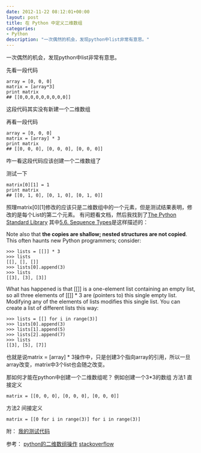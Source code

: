 ```yaml
---
date: 2012-11-22 08:12:01+00:00
layout: post
title: 在 Python 中定义二维数组
categories:
- Python
description: "一次偶然的机会，发现python中list非常有意思。"
---
```


一次偶然的机会，发现python中list非常有意思。

先看一段代码

    array = [0, 0, 0]
    matrix = [array*3]
    print matrix
    ## [[0,0,0,0,0,0,0,0,0]]

这段代码其实没有新建一个二维数组

再看一段代码

    array = [0, 0, 0]
    matrix = [array] * 3
    print matrix
    ## [[0, 0, 0], [0, 0, 0], [0, 0, 0]]

咋一看这段代码应该创建一个二维数组了

测试一下

    matrix[0][1] = 1
    print matrix
    ## [[0, 1, 0], [0, 1, 0], [0, 1, 0]]


照理matrix[0][1]修改的应该只是二维数组中的一个元素，但是测试结果表明，修改的是每个List的第二个元素。
有问题看文档，然后我找到了[The Python Standard Library](http://docs.python.org/2/library/index.html )
其中[5.6. Sequence Types](http://docs.python.org/2/library/stdtypes.html#sequence-types-str-unicode-list-tuple-bytearray-buffer-xrange)是这样描述的：


Note also that **the copies are shallow; nested structures are not copied**. This often haunts new Python programmers; consider:

    >>> lists = [[]] * 3
    >>> lists
    [[], [], []]
    >>> lists[0].append(3)
    >>> lists
    [[3], [3], [3]]

What has happened is that [[]] is a one-element list containing an empty list, so all three elements of [[]] * 3 are (pointers to) this single empty list. Modifying any of the elements of lists modifies this single list. You can create a list of different lists this way:

    >>> lists = [[] for i in range(3)]
    >>> lists[0].append(3)
    >>> lists[1].append(5)
    >>> lists[2].append(7)
    >>> lists
    [[3], [5], [7]]

也就是说matrix = [array] * 3操作中，只是创建3个指向array的引用，所以一旦array改变，matrix中3个list也会随之改变。

那如何才能在python中创建一个二维数组呢？
例如创建一个3\*3的数组
方法1 直接定义

    matrix = [[0, 0, 0], [0, 0, 0], [0, 0, 0]]

方法2 间接定义

    matrix = [[0 for i in range(3)] for i in range(3)]

附：
[我的测试代码](https://github.com/liamchzh/python/blob/master/TwoDimensional_Array.py)

参考：
[python的二维数组操作](http://www.cnblogs.com/btchenguang/archive/2012/01/30/2332479.html)
[stackoverflow](http://stackoverflow.com/questions/6667201/how-to-define-two-dimensional-array-in-python)
